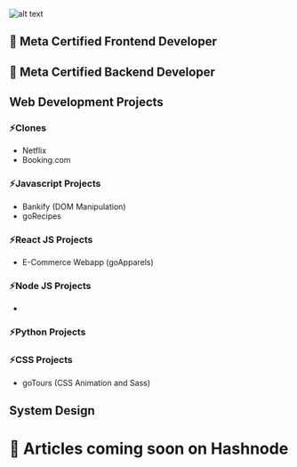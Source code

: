 <!-- ### Hi there 👋 -->

<!-- - 🔭 I’m currently working on my Projects and Portfolio website.👨🏻‍💻
- 🌱 I’m currently learning Full Stack Development in MERN, Python Django, Data Structure and Algorithms.🎯 -->

![alt text](https://d3njjcbhbojbot.cloudfront.net/api/utilities/v1/imageproxy/http://coursera-university-assets.s3.amazonaws.com/77/b2516312bd44b4a958b392f1a74ef3/200-x-48.png?auto=format%2Ccompress&dpr=1&w=&h=45 "Logo Title Text 1") 



## 🚀 Meta Certified Frontend Developer
## 🚀 Meta Certified Backend Developer


## Web Development Projects

### ⚡Clones
- Netflix
- Booking.com


### ⚡Javascript Projects
- Bankify (DOM Manipulation)
- goRecipes 
### ⚡React JS Projects
- E-Commerce Webapp (goApparels)
### ⚡Node JS Projects
- 
### ⚡Python Projects

### ⚡CSS Projects

- goTours (CSS Animation and Sass)
<!-- |---------|----------|-----| -->

## System Design 
# 📒 Articles coming soon on Hashnode

<!--
**chandraonweb/chandraonweb** is a ✨ _special_ ✨ repository because its `README.md` (this file) appears on your GitHub profile.

Here are some ideas to get you started:


- 👯 I’m looking to collaborate on ... 
- 🤔 I’m looking for help with ...
- 💬 Ask me about ...
- 📫 How to reach me: ...
- 😄 Pronouns: ...
- ⚡ Fun fact: ...
-->
